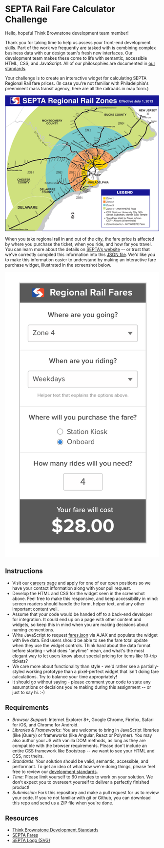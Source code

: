 # SEPTA Rail Fare Calculator Challenge

Hello, hopeful Think Brownstone development team member! 

Thank you for taking time to help us assess your front-end development skills. Part of the work we frequently are tasked with is combining complex business data with our design team's fresh new interfaces. Our development team makes these come to life with semantic, accessible HTML, CSS, and JavaScript. All of our philosophies are documented in [our standards](https://bitbucket.org/thinkbrownstone/tbi_dev-standards/src).

Your challenge is to create an interactive widget for calculating SEPTA Regional Rail fare prices. (In case you're not familiar with Philadelphia's preeminent mass transit agency, here are all the railroads in map form.)

![SEPTA Zone Map](img/zone-map.jpg) 

When you take regional rail in and out of the city, the fare price is affected by where you purchase the ticket, when you ride, and how far you travel. You can learn more about the details on [SEPTA's website](http://www.septa.org/fares/ticket/index.html) -- or trust that we've correctly compiled this information into this [JSON file](fares.json). We'd like you to make this information easier to understand by making an interactive fare purchase widget, illustrated in the screenshot below.

![Widget mockup](img/widget.png)

## Instructions
* Visit our [careers page](https://www.thinkbrownstone.com/careers/) and apply for one of our open positions so we have your contact information along with your pull request.
* Develop the HTML and CSS for the widget seen in the screenshot above. Feel free to make this responsive, and keep accessibility in mind: screen readers should handle the form, helper text, and any other important content well.
* Assume that your code would be handed off to a back-end developer for integration. It could end up on a page with other content and widgets, so keep this in mind when you are making decisions about naming conventions.
* Write JavaScript to request [fares.json](fares.json) via AJAX and populate the widget with live data. End users should be able to see the fare total update when they use the widget controls. Think hard about the data format before starting - what does "anytime" mean, and what's the most elegant way to let users know about special pricing for items like 10-trip tickets?
* We care more about functionality than style - we'd rather see a partially-styled working prototype than a pixel-perfect widget that isn't doing fare calculations. Try to balance your time appropriately!
* It should go without saying - please comment your code to state any assumptions or decisions you're making during this assignment -- or just to say hi. :-)

## Requirements
* *Browser Support*: Internet Explorer 8+, Google Chrome, Firefox, Safari for iOS, and Chrome for Android.
* *Libraries & Frameworks*: You are welcome to bring in JavaScript libraries (like jQuery) or frameworks (like Angular, React or Polymer). You may also author your JS with vanilla DOM methods, as long as they are compatible with the browser requirements. Please don't include an entire CSS framework like Bootstrap -- we want to see your HTML and CSS, not theirs.
* *Standards*: Your solution should be valid, semantic, accessible, and performant. To get an idea of what how we're doing things, please feel free to review our [development standards](https://bitbucket.org/thinkbrownstone/tbi_dev-standards/src).
* *Time*: Please limit yourself to 60 minutes to work on your solution. We don't expect you to overexert yourself to deliver a perfectly finished product!
* *Submission*: Fork this repository and make a pull request for us to review your code. If you're not familiar with git or Github, you can download this repo and send us a ZIP file when you're done.

## Resources
* [Think Brownstone Development Standards](https://bitbucket.org/thinkbrownstone/tbi_dev-standards/src)
* [SEPTA Fares](http://www.septa.org/fares/ticket/index.html)
* [SEPTA Logo (SVG)](https://commons.wikimedia.org/wiki/File:SEPTA.svg)